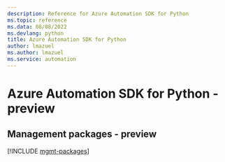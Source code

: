 ```yaml
---
description: Reference for Azure Automation SDK for Python
ms.topic: reference
ms.data: 08/08/2022
ms.devlang: python
title: Azure Automation SDK for Python
author: lmazuel
ms.author: lmazuel
ms.service: automation
---
```

# Azure Automation SDK for Python - preview

## Management packages - preview
[!INCLUDE [mgmt-packages](automation-mgmt-index.md)]